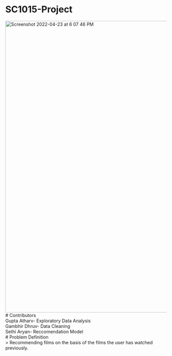 # SC1015-Project
<img width="911" alt="Screenshot 2022-04-23 at 6 07 46 PM" src="https://user-images.githubusercontent.com/75164918/164890098-d1947605-9bc8-4f67-a3cc-86af9483892b.png">
# Contributors <br>
Gupta Atharv- Exploratory Data Analysis <br>
Gambhir Dhruv- Data Cleaning <br>
Sethi Aryan- Reccomendation Model <br>
# Problem Definition <br>
> Recommending films on the basis of the films the user has watched previously. <br>



